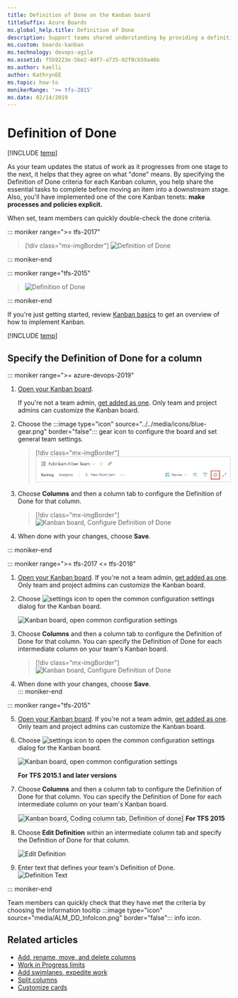 ```yaml
---
title: Definition of Done on the Kanban board
titleSuffix: Azure Boards
ms.global_help.title: Definition of Done
description: Support teams shared understanding by providing a definition for what "done" means for each column of the Kanban board  
ms.custom: boards-kanban 
ms.technology: devops-agile
ms.assetid: f5b9223e-5be2-4df7-a735-02f0cb59a46b
ms.author: kaelli
author: KathrynEE
ms.topic: how-to
monikerRange: '>= tfs-2015'
ms.date: 02/14/2019
---
```


# Definition of Done

[!INCLUDE [temp](../includes/version-vsts-tfs-2015-on.md)]  

As your team updates the status of work as it progresses from one stage to the next, it helps that they agree on what "done" means. By specifying the Definition of Done criteria for each Kanban column, you help share the essential tasks to complete before moving an item into a downstream stage. 
Also, you'll have implemented one of the core Kanban tenets: **make processes and policies explicit.**

When set, team members can quickly double-check the done criteria.

::: moniker range=">= tfs-2017" 

> [!div class="mx-imgBorder"]
> ![Definition of Done](media/columns/move-doing-done-dod-develop.png)

::: moniker-end   

::: moniker range="tfs-2015" 

> ![Definition of Done](media/ALM_DD_IntroImage.png)

::: moniker-end   

If you're just getting started, review [Kanban basics](kanban-basics.md) to get an overview of how to implement Kanban.

[!INCLUDE [temp](../includes/prerequisites-team-settings.md)]

## Specify the Definition of Done for a column 

::: moniker range=">= azure-devops-2019"

1. [Open your Kanban board](kanban-quickstart.md). 

   If you're not a team admin, [get added as one](../../organizations/settings/add-team-administrator.md). Only team and project admins can customize the Kanban board.

1. Choose the  :::image type="icon" source="../../media/icons/blue-gear.png" border="false":::  gear icon to configure the board and set general team settings.  

	> [!div class="mx-imgBorder"]
	> ![Open board settings for a team, vert nav](../../organizations/settings/media/configure-team/open-board-settings.png)  

2. Choose **Columns** and then a column tab to configure the Definition of Done for that column. 

	> [!div class="mx-imgBorder"]
	> ![Kanban board, Configure Definition of Done](media/columns/definition-of-done-defined.png)  

3. When done with your changes, choose **Save**.

::: moniker-end 

::: moniker range=">= tfs-2017 <= tfs-2018" 

1. [Open your Kanban board](kanban-quickstart.md). If you're not a team admin, [get added as one](../../organizations/settings/add-team-administrator.md). Only team and project admins can customize the Kanban board.

2. Choose ![settings icon](../../media/icons/team-settings-gear-icon.png) to open the common configuration settings dialog for the Kanban board. 

	![Kanban board, open common configuration settings](media/add-columns-open-settings-ts.png)  

3. Choose **Columns** and then a column tab to configure the Definition of Done for that column. You can specify the Definition of Done for each intermediate column on your team's Kanban board.   

	> [!div class="mx-imgBorder"]
	> ![Kanban board, Configure Definition of Done](media/columns/definition-of-done-defined.png)  

4. When done with your changes, choose **Save**.  
   ::: moniker-end  

::: moniker range="tfs-2015"  

5. [Open your Kanban board](kanban-quickstart.md). If you're not a team admin, [get added as one](../../organizations/settings/add-team-administrator.md). Only team and project admins can customize the Kanban board.

6. Choose ![settings icon](../../media/icons/team-settings-gear-icon.png) to open the common configuration settings dialog for the Kanban board. 

	![Kanban board, open common configuration settings](media/add-columns-open-settings-ts.png)  

    **For TFS 2015.1 and later versions**   

7. Choose **Columns** and then a column tab to configure the Definition of Done for that column. You can specify the Definition of Done for each intermediate column on your team's Kanban board.  

    <img src="media/vso-kanban-board-definition-of-done-no-tags.png"   alt="Kanban board, Coding column tab, Definition of done]" style="border: 1px solid #C3C3C3;" />     
    <strong>For TFS 2015</strong>  
8. Choose **Edit Definition** within an intermediate column tab and specify  the Definition of Done for that column.  

	![Edit Definition](media/ALM_DD_EditDefinition.png)    	 

9. Enter text that defines your team's Definition of Done.    
	![Definition Text](media/ALM_DD_DefinitionText.png)  

::: moniker-end   

Team members can quickly check that they have met the criteria by choosing the Information tooltip :::image type="icon" source="media/ALM_DD_InfoIcon.png" border="false"::: info icon.  


## Related articles

- [Add, rename, move, and delete columns](add-columns.md)
- [Work in Progress limits](wip-limits.md)  
- [Add swimlanes, expedite work](expedite-work.md)
- [Split columns](split-columns.md) 
- [Customize cards](../../boards/boards/customize-cards.md)

